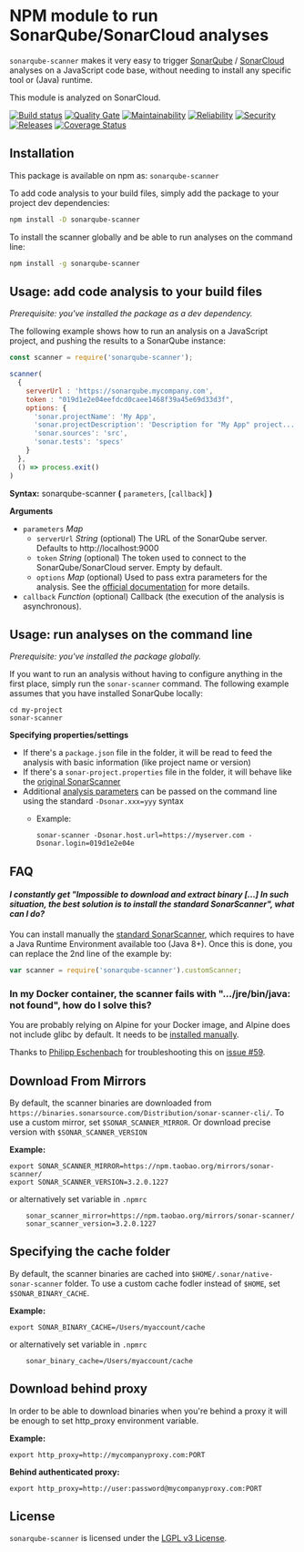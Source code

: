 # NPM module to run SonarQube/SonarCloud analyses

`sonarqube-scanner` makes it very easy to trigger [SonarQube](https://www.sonarqube.org)
/ [SonarCloud](https://sonarcloud.io) analyses on a JavaScript code base, without needing 
to install any specific tool or (Java) runtime.

This module is analyzed on SonarCloud.

[![Build status](https://travis-ci.org/bellingard/sonar-scanner-npm.svg?branch=master)](https://travis-ci.org/bellingard/sonar-scanner-npm) [![Quality Gate](https://sonarcloud.io/api/project_badges/measure?project=bellingard_sonar-scanner-npm&metric=alert_status)](https://sonarcloud.io/dashboard/index/bellingard_sonar-scanner-npm) [![Maintainability](https://sonarcloud.io/api/project_badges/measure?project=bellingard_sonar-scanner-npm&metric=sqale_rating)](https://sonarcloud.io/dashboard/index/bellingard_sonar-scanner-npm) [![Reliability](https://sonarcloud.io/api/project_badges/measure?project=bellingard_sonar-scanner-npm&metric=reliability_rating)](https://sonarcloud.io/dashboard/index/bellingard_sonar-scanner-npm) [![Security](https://sonarcloud.io/api/project_badges/measure?project=bellingard_sonar-scanner-npm&metric=security_rating)](https://sonarcloud.io/dashboard/index/bellingard_sonar-scanner-npm) [![Releases](https://img.shields.io/github/release/bellingard/sonar-scanner-npm.svg)](https://github.com/bellingard/sonar-scanner-npm/releases) [![Coverage Status](https://coveralls.io/repos/github/bellingard/sonar-scanner-npm/badge.svg)](https://coveralls.io/github/bellingard/sonar-scanner-npm)


## Installation

This package is available on npm as: `sonarqube-scanner`

To add code analysis to your build files, simply add the package to your project dev dependencies:

``` sh
npm install -D sonarqube-scanner
```

To install the scanner globally and be able to run analyses on the command line:

``` sh
npm install -g sonarqube-scanner
```

## Usage: add code analysis to your build files

_Prerequisite: you've installed the package as a dev dependency._

The following example shows how to run an analysis on a JavaScript
project, and pushing the results to a SonarQube instance:

```javascript
const scanner = require('sonarqube-scanner');

scanner(
  {
    serverUrl : 'https://sonarqube.mycompany.com',
    token : "019d1e2e04eefdcd0caee1468f39a45e69d33d3f",
    options: {
      'sonar.projectName': 'My App',
      'sonar.projectDescription': 'Description for "My App" project...',
      'sonar.sources': 'src',
      'sonar.tests': 'specs'
    }
  },
  () => process.exit()
)
```

**Syntax:** sonarqube-scanner **(** `parameters`, [`callback`] **)**

**Arguments**

* `parameters` *Map*
  * `serverUrl` *String* (optional) The URL of the SonarQube server. Defaults to http://localhost:9000
  * `token` *String* (optional) The token used to connect to the SonarQube/SonarCloud server. Empty by default.
  * `options` *Map* (optional) Used to pass extra parameters for the analysis. See the [official documentation](http://redirect.sonarsource.com/doc/analysis-parameters.html) for more details.
* `callback` *Function* (optional)
Callback (the execution of the analysis is asynchronous).

## Usage: run analyses on the command line

_Prerequisite: you've installed the package globally._

If you want to run an analysis without having to configure anything in the first place, simply run the `sonar-scanner` command. The following
example assumes that you have installed SonarQube locally:

```
cd my-project
sonar-scanner
```

**Specifying properties/settings**

* If there's a `package.json` file in the folder, it will be read to feed the analysis with basic information (like project name or version)
* If there's a `sonar-project.properties` file in the folder, it will behave like the [original SonarScanner](https://redirect.sonarsource.com/doc/install-configure-scanner.html)
* Additional [analysis parameters](https://redirect.sonarsource.com/doc/analysis-parameters.html) can be passed on the command line using the standard `-Dsonar.xxx=yyy` syntax
  * Example: 
  
    `sonar-scanner -Dsonar.host.url=https://myserver.com -Dsonar.login=019d1e2e04e`

## FAQ

#### *I constantly get "Impossible to download and extract binary [...] In such situation, the best solution is to install the standard SonarScanner", what can I do?*

You can install manually the [standard SonarScanner](https://redirect.sonarsource.com/doc/install-configure-scanner.html),
which requires to have a Java Runtime Environment available too (Java 8+). Once this is done, you can replace the 2nd line
of the example by:

```javascript
var scanner = require('sonarqube-scanner').customScanner;
```

### In my Docker container, the scanner fails with ".../jre/bin/java: not found", how do I solve this?

You are probably relying on Alpine for your Docker image, and Alpine does not include glibc by default. 
It needs to be [installed manually](https://laptrinhx.com/docker-for-mac-alpine-glibc-issues-802275018).

Thanks to [Philipp Eschenbach](https://github.com/peh) for troubleshooting this on [issue #59](https://github.com/bellingard/sonar-scanner-npm/issues/59).

## Download From Mirrors

By default, the scanner binaries are downloaded from `https://binaries.sonarsource.com/Distribution/sonar-scanner-cli/`.
To use a custom mirror, set `$SONAR_SCANNER_MIRROR`. Or download precise version with `$SONAR_SCANNER_VERSION`

**Example:**
```shell
export SONAR_SCANNER_MIRROR=https://npm.taobao.org/mirrors/sonar-scanner/
export SONAR_SCANNER_VERSION=3.2.0.1227
```

or alternatively set variable in `.npmrc`

```
    sonar_scanner_mirror=https://npm.taobao.org/mirrors/sonar-scanner/
    sonar_scanner_version=3.2.0.1227
```

## Specifying the cache folder

By default, the scanner binaries are cached into `$HOME/.sonar/native-sonar-scanner` folder.
To use a custom cache fodler instead of `$HOME`, set `$SONAR_BINARY_CACHE`.

**Example:**
```shell
export SONAR_BINARY_CACHE=/Users/myaccount/cache
```

or alternatively set variable in `.npmrc`

```
    sonar_binary_cache=/Users/myaccount/cache
```

## Download behind proxy

In order to be able to download binaries when you're behind a proxy it will be enough to set http_proxy environment variable.

**Example:**
```shell
export http_proxy=http://mycompanyproxy.com:PORT
```

**Behind authenticated proxy:**
```shell
export http_proxy=http://user:password@mycompanyproxy.com:PORT
```

## License

`sonarqube-scanner` is licensed under the [LGPL v3 License](http://www.gnu.org/licenses/lgpl.txt).
